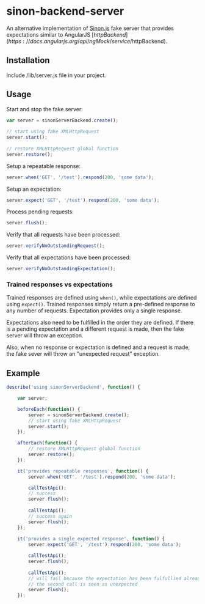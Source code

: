 # sinon-backend-server

An alternative implementation of [Sinon.js](http://sinonjs.org/docs/#fakeServer) fake server that provides expectations similar to AngularJS [$httpBackend](https://docs.angularjs.org/api/ngMock/service/$httpBackend).

## Installation
Include /lib/server.js file in your project.

## Usage


Start and stop the fake server:

```js
var server = sinonServerBackend.create();
    
// start using fake XMLHttpRequest
server.start();
    
// restore XMLHttpRequest global function
server.restore();
```
Setup a repeatable response:
```js
server.when('GET', '/test').respond(200, 'some data');
```
Setup an expectation:
```js
server.expect('GET', '/test').respond(200, 'some data');
```
Process pending requests:
```js
server.flush();
```
Verify that all requests have been processed:
```js
server.verifyNoOutstandingRequest();
```
Verify that all expectations have been processed:
```js
server.verifyNoOutstandingExpectation();
```

### Trained responses vs expectations
Trained responses are defined using `when()`, while expectations are defined using `expect()`.  Trained responses simply return a pre-defined response to any number of requests.  Expectation provides only a single response.

Expectations also need to be fulfilled in the order they are defined.  If there is a pending expectation and a different request is made, then the fake server will throw an exception.

Also, when no response or expectation is defined and a request is made, the fake sever will throw an "unexpected request" exception.


## Example

```js
describe('using sinonServerBackend', function() {

    var server;

    beforeEach(function() {
        server = sinonServerBackend.create();
        // start using fake XMLHttpRequest
        server.start();
    });

    afterEach(function() {            
        // restore XMLHttpRequest global function
        server.restore();
    });

    it('provides repeatable responses', function() {
        server.when('GET', '/test').respond(200, 'some data');

        callTestApi();
        // success
        server.flush();
        
        callTestApi();
        // success again
        server.flush();
    });
   
    it('provides a single expected response', function() {
        server.expect('GET', '/test').respond(200, 'some data');

        callTestApi();
        server.flush();
        
        callTestApi();
        // will fail because the expectation has been fulfullied already, and 
        // the second call is seen as unexpected
        server.flush();
    });
```